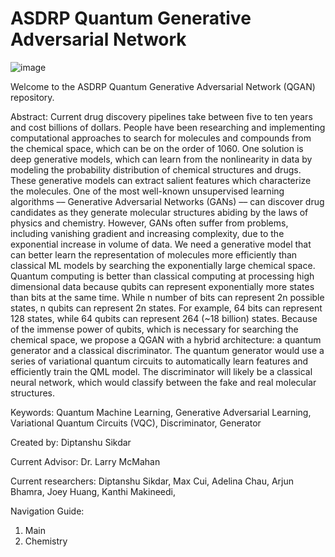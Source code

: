 # ASDRP Quantum Generative Adversarial Network

![image](https://user-images.githubusercontent.com/69136009/136667976-293df844-9489-45c4-ad11-dee2fde80661.png)

Welcome to the ASDRP Quantum Generative Adversarial Network (QGAN) repository. 

Abstract: Current drug discovery pipelines take between five to ten years and cost billions of dollars. People have been researching and implementing computational approaches to search for molecules and compounds from the chemical space, which can be on the order of 1060. One solution is deep generative models, which can learn from the nonlinearity in data by modeling the probability distribution of chemical structures and drugs. These generative models can extract salient features which characterize the molecules. One of the most well-known unsupervised learning algorithms –– Generative Adversarial Networks (GANs) –– can discover drug candidates as they generate molecular structures abiding by the laws of physics and chemistry. However, GANs often suffer from problems, including vanishing gradient and increasing complexity, due to the exponential increase in volume of data. 
We need a generative model that can better learn the representation of molecules more efficiently than classical ML models by searching the exponentially large chemical space. Quantum computing is better than classical computing at processing high dimensional data because qubits can represent exponentially more states than bits at the same time. While n number of bits can represent 2n possible states, n qubits can represent 2n states. For example, 64 bits can represent 128 states, while 64 qubits can represent 264 (~18 billion) states. Because of the immense power of qubits, which is necessary for searching the chemical space, we propose a QGAN with a hybrid architecture: a quantum generator and a classical discriminator. The quantum generator would use a series of variational quantum circuits to automatically learn features and efficiently train the QML model. The discriminator will likely be a classical neural network, which would classify between the fake and real molecular structures. 

Keywords:
Quantum Machine Learning, Generative Adversarial Learning, Variational Quantum Circuits (VQC), Discriminator, Generator

Created by: Diptanshu Sikdar

Current Advisor: Dr. Larry McMahan

Current researchers: Diptanshu Sikdar, Max Cui, Adelina Chau, Arjun Bhamra, Joey Huang, Kanthi Makineedi, 

Navigation Guide:
1. Main 
2. Chemistry <branch>
